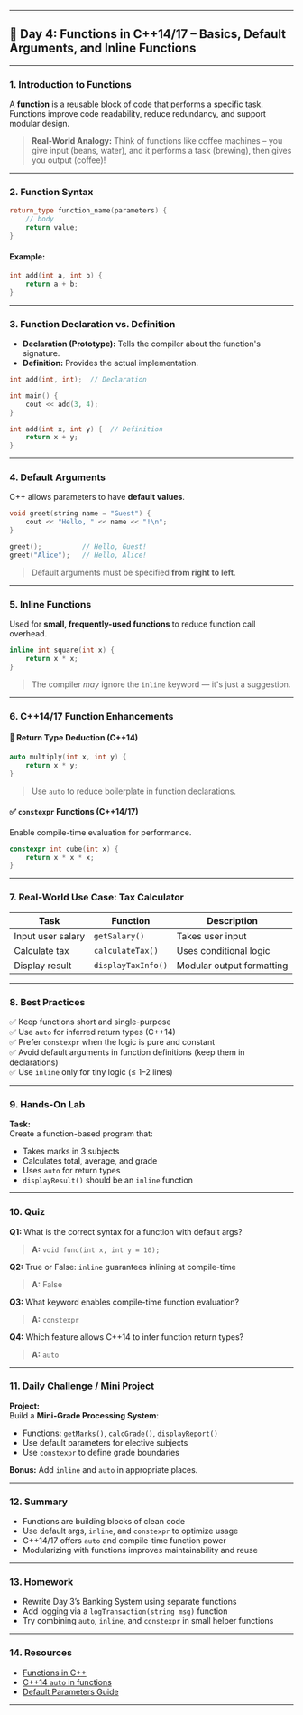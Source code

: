 
---

## 🚀 **Day 4: Functions in C++14/17 – Basics, Default Arguments, and Inline Functions**

---

### 1. Introduction to Functions

A **function** is a reusable block of code that performs a specific task. Functions improve code readability, reduce redundancy, and support modular design.

> **Real-World Analogy:** Think of functions like coffee machines – you give input (beans, water), and it performs a task (brewing), then gives you output (coffee)!

---

### 2. Function Syntax

```cpp
return_type function_name(parameters) {
    // body
    return value;
}
```

#### Example:
```cpp
int add(int a, int b) {
    return a + b;
}
```

---

### 3. Function Declaration vs. Definition

- **Declaration (Prototype):** Tells the compiler about the function's signature.
- **Definition:** Provides the actual implementation.

```cpp
int add(int, int);  // Declaration

int main() {
    cout << add(3, 4);
}

int add(int x, int y) {  // Definition
    return x + y;
}
```

---

### 4. Default Arguments

C++ allows parameters to have **default values**.

```cpp
void greet(string name = "Guest") {
    cout << "Hello, " << name << "!\n";
}

greet();          // Hello, Guest!
greet("Alice");   // Hello, Alice!
```

> Default arguments must be specified **from right to left**.

---

### 5. Inline Functions

Used for **small, frequently-used functions** to reduce function call overhead.

```cpp
inline int square(int x) {
    return x * x;
}
```

> The compiler *may* ignore the `inline` keyword — it's just a suggestion.

---

### 6. C++14/17 Function Enhancements

#### 🧠 **Return Type Deduction (C++14)**

```cpp
auto multiply(int x, int y) {
    return x * y;
}
```

> Use `auto` to reduce boilerplate in function declarations.

#### ✅ **`constexpr` Functions (C++14/17)**  
Enable compile-time evaluation for performance.

```cpp
constexpr int cube(int x) {
    return x * x * x;
}
```

---

### 7. Real-World Use Case: Tax Calculator

| Task                 | Function                | Description                     |
|----------------------|-------------------------|---------------------------------|
| Input user salary    | `getSalary()`           | Takes user input                |
| Calculate tax        | `calculateTax()`        | Uses conditional logic          |
| Display result       | `displayTaxInfo()`      | Modular output formatting       |

---

### 8. Best Practices

✅ Keep functions short and single-purpose  
✅ Use `auto` for inferred return types (C++14)  
✅ Prefer `constexpr` when the logic is pure and constant  
✅ Avoid default arguments in function definitions (keep them in declarations)  
✅ Use `inline` only for tiny logic (≤ 1–2 lines)

---

### 9. Hands-On Lab

**Task:**  
Create a function-based program that:
- Takes marks in 3 subjects
- Calculates total, average, and grade
- Uses `auto` for return types
- `displayResult()` should be an `inline` function

---

### 10. Quiz

**Q1:** What is the correct syntax for a function with default args?  
> **A:** `void func(int x, int y = 10);`

**Q2:** True or False: `inline` guarantees inlining at compile-time  
> **A:** False

**Q3:** What keyword enables compile-time function evaluation?  
> **A:** `constexpr`

**Q4:** Which feature allows C++14 to infer function return types?  
> **A:** `auto`

---

### 11. Daily Challenge / Mini Project

**Project:**  
Build a **Mini-Grade Processing System**:
- Functions: `getMarks()`, `calcGrade()`, `displayReport()`
- Use default parameters for elective subjects
- Use `constexpr` to define grade boundaries

**Bonus:** Add `inline` and `auto` in appropriate places.

---

### 12. Summary

- Functions are building blocks of clean code  
- Use default args, `inline`, and `constexpr` to optimize usage  
- C++14/17 offers `auto` and compile-time function power  
- Modularizing with functions improves maintainability and reuse

---

### 13. Homework

- Rewrite Day 3’s Banking System using separate functions  
- Add logging via a `logTransaction(string msg)` function  
- Try combining `auto`, `inline`, and `constexpr` in small helper functions

---

### 14. Resources

- [Functions in C++](https://www.geeksforgeeks.org/functions-in-cpp/)
- [C++14 `auto` in functions](https://en.cppreference.com/w/cpp/language/function)
- [Default Parameters Guide](https://cplusplus.com/doc/tutorial/functions2/)

---

